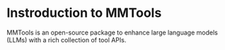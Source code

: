 # Instroduction to MMTools

MMTools is an open-source package to enhance large language models (LLMs) with a rich collection of tool APIs.
